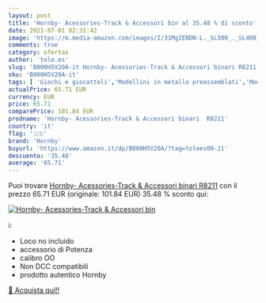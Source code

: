 ```yaml
---
layout: post
title: 'Hornby- Acessories-Track & Accessori bin al 35.48 % di sconto'
date: 2021-07-01 02:31:42
image: 'https://m.media-amazon.com/images/I/31MgIENDN-L._SL500_._SL400_.jpg'
comments: true
category: ofertas
author: 'tole.es'
slug: 'B000H5V20A-it Hornby- Acessories-Track & Accessori binari R8211'
sku: 'B000H5V20A-it'
tags: [ 'Giochi e giocattoli','Modellini in metallo preassemblati','Modellismo e costruzione','Modellismo ferroviario','Parti di ricambio per modellismo ferroviario','Veicoli ferroviari per modellismo ferroviario','hornby', ]
actualPrice: 65.71 EUR
currency: EUR
price: 65.71
comparePrice: 101.84 EUR
prodname: 'Hornby- Acessories-Track & Accessori binari  R8211'
country: 'it'
flag: '🇮🇹'
brand: 'Hornby'
buyurl: 'https://www.amazon.it/dp/B000H5V20A/?tag=tolees00-21'
descuento: '35.48'
average: '65.71'
---
```


Puoi trovare [Hornby- Acessories-Track & Accessori binari  R8211](https://www.amazon.it/dp/B000H5V20A/?tag=tolees00-21) con il prezzo 65.71 EUR (originale: 101.84 EUR) 35.48 % sconto qui:

[![Hornby- Acessories-Track & Accessori bin](https://m.media-amazon.com/images/I/31MgIENDN-L._SL500_._SL400_.jpg)](https://www.amazon.it/dp/B000H5V20A/?tag=tolees00-21)

ℹ️:

- Loco no incluido
- accessorio di Potenza
- calibro OO
- Non DCC compatibili
- prodotto autentico Hornby

[🛒 Acquista qui!!](https://www.amazon.it/dp/B000H5V20A/?tag=tolees00-21)

